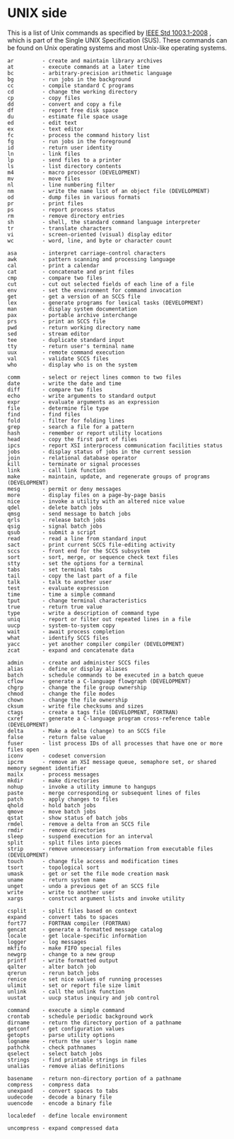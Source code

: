 <!--
File          : unix-side.md

Created       : Wed 04 Nov 2015 22:21:55
Last Modified : Wed 04 Nov 2015 23:55:18
Maintainer    : sharlatan
-->

# UNIX side #
This is a list of Unix commands as specified by
[IEEE Std 1003.1-2008](https://standards.ieee.org/findstds/standard/1003.1-2008.html)
, which is part of the Single UNIX Specification (SUS). These commands can be found on
Unix operating systems and most Unix-like operating systems.

    ar         - create and maintain library archives
    at         - execute commands at a later time
    bc         - arbitrary-precision arithmetic language
    bg         - run jobs in the background
    cc         - compile standard C programs
    cd         - change the working directory
    cp         - copy files
    dd         - convert and copy a file
    df         - report free disk space
    du         - estimate file space usage
    ed         - edit text
    ex         - text editor
    fc         - process the command history list
    fg         - run jobs in the foreground
    id         - return user identity
    ln         - link files
    lp         - send files to a printer
    ls         - list directory contents
    m4         - macro processor (DEVELOPMENT)
    mv         - move files
    nl         - line numbering filter
    nm         - write the name list of an object file (DEVELOPMENT)
    od         - dump files in various formats
    pr         - print files
    ps         - report process status
    rm         - remove directory entries
    sh         - shell, the standard command language interpreter
    tr         - translate characters
    vi         - screen-oriented (visual) display editor
    wc         - word, line, and byte or character count

    asa        - interpret carriage-control characters
    awk        - pattern scanning and processing language
    cal        - print a calendar
    cat        - concatenate and print files
    cmp        - compare two files
    cut        - cut out selected fields of each line of a file
    env        - set the environment for command invocation
    get        - get a version of an SCCS file
    lex        - generate programs for lexical tasks (DEVELOPMENT)
    man        - display system documentation
    pax        - portable archive interchange
    prs        - print an SCCS file
    pwd        - return working directory name
    sed        - stream editor
    tee        - duplicate standard input
    tty        - return user's terminal name
    uux        - remote command execution
    val        - validate SCCS files
    who        - display who is on the system

    comm       - select or reject lines common to two files
    date       - write the date and time
    diff       - compare two files
    echo       - write arguments to standard output
    expr       - evaluate arguments as an expression
    file       - determine file type
    find       - find files
    fold       - filter for folding lines
    grep       - search a file for a pattern
    hash       - remember or report utility locations
    head       - copy the first part of files
    ipcs       - report XSI interprocess communication facilities status
    jobs       - display status of jobs in the current session
    join       - relational database operator
    kill       - terminate or signal processes
    link       - call link function
    make       - maintain, update, and regenerate groups of programs (DEVELOPMENT)
    mesg       - permit or deny messages
    more       - display files on a page-by-page basis
    nice       - invoke a utility with an altered nice value
    qdel       - delete batch jobs
    qmsg       - send message to batch jobs
    qrls       - release batch jobs
    qsig       - signal batch jobs
    qsub       - submit a script
    read       - read a line from standard input
    sact       - print current SCCS file-editing activity
    sccs       - front end for the SCCS subsystem
    sort       - sort, merge, or sequence check text files
    stty       - set the options for a terminal
    tabs       - set terminal tabs
    tail       - copy the last part of a file
    talk       - talk to another user
    test       - evaluate expression
    time       - time a simple command
    tput       - change terminal characteristics
    true       - return true value
    type       - write a description of command type
    uniq       - report or filter out repeated lines in a file
    uucp       - system-to-system copy
    wait       - await process completion
    what       - identify SCCS files
    yacc       - yet another compiler compiler (DEVELOPMENT)
    zcat       - expand and concatenate data

    admin      - create and administer SCCS files
    alias      - define or display aliases
    batch      - schedule commands to be executed in a batch queue
    cflow      - generate a C-language flowgraph (DEVELOPMENT)
    chgrp      - change the file group ownership
    chmod      - change the file modes
    chown      - change the file ownership
    cksum      - write file checksums and sizes
    ctags      - create a tags file (DEVELOPMENT, FORTRAN)
    cxref      - generate a C-language program cross-reference table (DEVELOPMENT)
    delta      - Make a delta (change) to an SCCS file
    false      - return false value
    fuser      - list process IDs of all processes that have one or more files open
    iconv      - codeset conversion
    ipcrm      - remove an XSI message queue, semaphore set, or shared memory segment identifier
    mailx      - process messages
    mkdir      - make directories
    nohup      - invoke a utility immune to hangups
    paste      - merge corresponding or subsequent lines of files
    patch      - apply changes to files
    qhold      - hold batch jobs
    qmove      - move batch jobs
    qstat      - show status of batch jobs
    rmdel      - remove a delta from an SCCS file
    rmdir      - remove directories
    sleep      - suspend execution for an interval
    split      - split files into pieces
    strip      - remove unnecessary information from executable files (DEVELOPMENT)
    touch      - change file access and modification times
    tsort      - topological sort
    umask      - get or set the file mode creation mask
    uname      - return system name
    unget      - undo a previous get of an SCCS file
    write      - write to another user
    xargs      - construct argument lists and invoke utility

    csplit     - split files based on context
    expand     - convert tabs to spaces
    fort77     - FORTRAN compiler (FORTRAN)
    gencat     - generate a formatted message catalog
    locale     - get locale-specific information
    logger     - log messages
    mkfifo     - make FIFO special files
    newgrp     - change to a new group
    printf     - write formatted output
    qalter     - alter batch job
    qrerun     - rerun batch jobs
    renice     - set nice values of running processes
    ulimit     - set or report file size limit
    unlink     - call the unlink function
    uustat     - uucp status inquiry and job control

    command    - execute a simple command
    crontab    - schedule periodic background work
    dirname    - return the directory portion of a pathname
    getconf    - get configuration values
    getopts    - parse utility options
    logname    - return the user's login name
    pathchk    - check pathnames
    qselect    - select batch jobs
    strings    - find printable strings in files
    unalias    - remove alias definitions

    basename   - return non-directory portion of a pathname
    compress   - compress data
    unexpand   - convert spaces to tabs
    uudecode   - decode a binary file
    uuencode   - encode a binary file

    localedef  - define locale environment

    uncompress - expand compressed data
